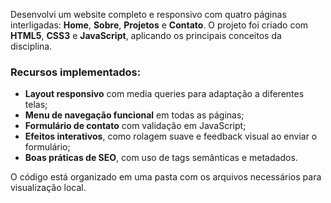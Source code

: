 Desenvolvi um website completo e responsivo com quatro páginas interligadas: **Home**, **Sobre**, **Projetos** e **Contato**. O projeto foi criado com **HTML5**, **CSS3** e **JavaScript**, aplicando os principais conceitos da disciplina.

### Recursos implementados:

* **Layout responsivo** com media queries para adaptação a diferentes telas;
* **Menu de navegação funcional** em todas as páginas;
* **Formulário de contato** com validação em JavaScript;
* **Efeitos interativos**, como rolagem suave e feedback visual ao enviar o formulário;
* **Boas práticas de SEO**, com uso de tags semânticas e metadados.

O código está organizado em uma pasta com os arquivos necessários para visualização local.



